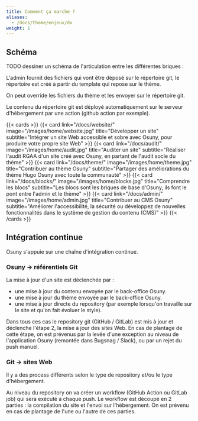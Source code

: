 ```yaml
---
title: Comment ça marche ?
aliases: 
  - /docs/theme/enjeux/dx
weight: 1
---
```


## Schéma

TODO dessiner un schéma de l'articulation entre les différentes briques :

L'admin fournit des fichiers qui vont être déposé sur le répertoire git, le répertoire est créé à partir du template qui repose sur le thème.

On peut override les fichiers du thème et les envoyer sur le répertoire git.

Le contenu du répertoire git est déployé automatiquement sur le serveur d'hébergement par une action (github action par exemple). 

{{< cards >}}
  {{< card  link="/docs/website/" 
            image="/images/home/website.jpg"
            title="Développer un site" 
            subtitle="Intégrer un site Web accessible et sobre avec Osuny, pour produire votre propre site Web" >}}
  {{< card  link="/docs/audit/" 
            image="/images/home/audit.jpg"
            title="Auditer un site" 
            subtitle="Réaliser l'audit RGAA d'un site créé avec Osuny, en partant de l'audit socle du thème" >}}
            {{< card  link="/docs/theme/" 
            image="/images/home/theme.jpg"
            title="Contribuer au thème Osuny" 
            subtitle="Partager des améliorations du thème Hugo Osuny avec toute la communauté" >}}
  {{< card  link="/docs/blocks/" 
            image="/images/home/blocks.jpg"
            title="Comprendre les blocs" 
            subtitle="Les blocs sont les briques de base d'Osuny, ils font le pont entre l'admin et le thème" >}}
  {{< card  link="/docs/admin/" 
            image="/images/home/admin.jpg"
            title="Contribuer au CMS Osuny" 
            subtitle="Améliorer l'accessibilité, la sécurité ou développez de nouvelles fonctionnalités dans le système de gestion du contenu (CMS)" >}}
{{< /cards >}}


## Intégration continue

Osuny s'appuie sur une chaîne d'intégration continue.

### Osuny → référentiels Git

La mise à jour d'un site est déclenchée par :
- une mise à jour du contenu envoyée par le back-office Osuny.
- une mise à jour du thème envoyée par le back-office Osuny.
- une mise à jour directe du repository (par exemple lorsqu'on travaille sur le site et qu'on fait évoluer le style).

Dans tous ces cas le repository git (GitHub / GitLab) est mis à jour et déclenche l'étape 2, la mise à jour des sites Web.
En cas de plantage de cette étape, on est prévenus par la levée d'une exception au niveau de l'application Osuny (remontée dans Bugsnag / Slack), ou par un rejet du push manuel.


### Git → sites Web

Il y a des process différents selon le type de repository et/ou le type d'hébergement.

Au niveau du repository on va créer un workflow (GitHub Action ou GitLab job) qui sera exécuté à chaque push. Le workflow est découpé en 2 parties : la compilation du site et l'envoi sur l'hébergement. On est prévenu en cas de plantage de l'une ou l'autre de ces parties.
